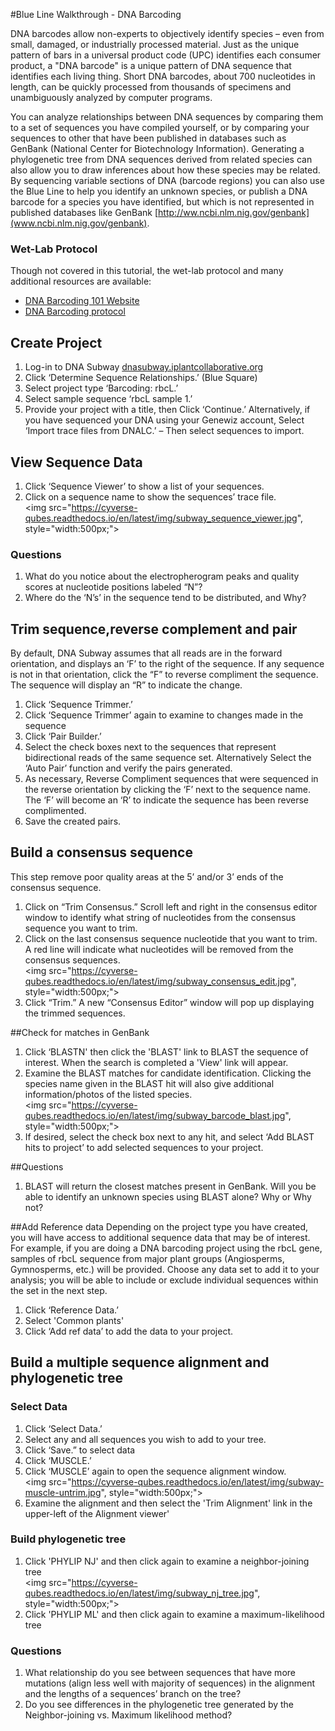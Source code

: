 #Blue Line Walkthrough - DNA Barcoding

DNA barcodes allow non-experts to objectively identify species – even from small, damaged, or industrially processed material. Just as the unique pattern of bars in a universal product code (UPC) identifies each consumer product, a "DNA barcode" is a unique pattern of DNA sequence that identifies each living thing. Short DNA barcodes, about 700 nucleotides in length, can be quickly processed from thousands of specimens and unambiguously analyzed by computer programs. 

You can analyze relationships between DNA sequences by comparing them to a set of sequences you have compiled yourself, or by comparing your sequences to other that have been published in databases such as GenBank (National Center for Biotechnology Information). Generating a phylogenetic tree from DNA sequences derived from related species can also allow you to draw inferences about how these species may be related. By sequencing variable sections of DNA (barcode regions) you can also use the Blue Line to help you identify an unknown species, or publish a DNA barcode for a species you have identified, but which is not represented in published databases like GenBank [http://ww.ncbi.nlm.nig.gov/genbank](www.ncbi.nlm.nig.gov/genbank). 

### Wet-Lab Protocol

Though not covered in this tutorial, the wet-lab protocol and many additional resources are available:

- [DNA Barcoding 101 Website](http://www.dnabarcoding101.org/)
- [DNA Barcoding protocol](http://www.dnabarcoding101.org/files/using-dna-barcodes.pdf)

## Create Project
1. Log-in to DNA Subway [dnasubway.iplantcollaborative.org](http://dnasubway.iplantcollaborative.org)2. Click ‘Determine Sequence Relationships.’ (Blue Square) 3. Select project type ‘Barcoding: rbcL.’4. Select sample sequence ‘rbcL sample 1.’5. Provide your project with a title, then Click ‘Continue.’ Alternatively, if you have sequenced your DNA using your Genewiz account, Select ‘Import trace files from DNALC.’ – Then select sequences to import. 

## View Sequence Data
1. Click ‘Sequence Viewer’ to show a list of your sequences.2. Click on a sequence name to show the sequences’ trace file.<br>
<img src="https://cyverse-qubes.readthedocs.io/en/latest/img/subway_sequence_viewer.jpg", style="width:500px;">  

### Questions
1. What do you notice about the electropherogram peaks and quality scores at nucleotide positions labeled “N”?	  
2. Where do the ‘N’s’ in the sequence tend to be distributed, and Why?

## Trim sequence,reverse complement and pair
By default, DNA Subway assumes that all reads are in the forward orientation, and displays an ‘F’ to the right of the sequence. If any sequence is not in that orientation, click the “F” to reverse compliment the sequence. The sequence will display an “R” to indicate the change.

1. Click ‘Sequence Trimmer.’2. Click ‘Sequence Trimmer’ again to examine to changes made in the sequence3. Click ‘Pair Builder.’4. Select the check boxes next to the sequences that represent bidirectional reads of the same sequence set. Alternatively Select the ‘Auto Pair’ function and verify the pairs generated. 5. As necessary, Reverse Compliment sequences that were sequenced in the reverse orientation by clicking the ‘F’ next to the sequence name. The ‘F’ will become an ‘R’ to indicate the sequence has been reverse complimented.6.  Save the created pairs. ## Build a consensus sequence 
This step remove poor quality areas at the 5’ and/or 3’ ends of the consensus sequence.

1. Click on “Trim Consensus.” Scroll left and right in the consensus editor window to identify what string of nucleotides from the consensus sequence you want to trim. 
2. Click on the last consensus sequence nucleotide that you want to trim. A red line will indicate what nucleotides will be removed from the consensus sequences.<br>
<img src="https://cyverse-qubes.readthedocs.io/en/latest/img/subway_consensus_edit.jpg", style="width:500px;">  
3. Click “Trim.” A new “Consensus Editor” window will pop up displaying the trimmed sequences.

##Check for matches in GenBank

1. Click ‘BLASTN' then click the 'BLAST' link to BLAST the sequence of interest. When the search is completed a 'View' link will appear. 2. Examine the BLAST matches for candidate identification. Clicking the species name given in the BLAST hit will also give additional information/photos of the listed species. <br>
<img src="https://cyverse-qubes.readthedocs.io/en/latest/img/subway_barcode_blast.jpg", style="width:500px;">  3. If desired, select the check box next to any hit, and select ‘Add BLAST hits to project’ to add selected sequences to your project. 

##Questions
1. BLAST will return the closest matches present in GenBank. Will you be able to identify an unknown species using BLAST alone? Why or Why not?

##Add Reference data
Depending on the project type you have created, you will have access to additional sequence data that may be of interest. For example, if you are doing a DNA barcoding project using the rbcL gene, samples of rbcL sequence from major plant groups (Angiosperms, Gymnosperms, etc.) will be provided. Choose any data set to add it to your analysis; you will be able to include or exclude individual sequences within the set in the next step. 

1. Click ‘Reference Data.’2. Select 'Common plants' 
3. Click ‘Add ref data’ to add the data to your project. 

## Build a multiple sequence alignment and phylogenetic tree

### Select Data

1. Click ‘Select Data.’
2. Select any and all sequences you wish to add to your tree. 3. Click ‘Save.” to select data 
4. Click ‘MUSCLE.’5. Click ‘MUSCLE’ again to open the sequence alignment window.<br>
<img src="https://cyverse-qubes.readthedocs.io/en/latest/img/subway-muscle-untrim.jpg", style="width:500px;"> 
6. Examine the alignment and then select the 'Trim Alignment' link in the upper-left of the Alignment viewer' 
### Build phylogenetic tree
1. Click 'PHYLIP NJ' and then click again to examine a neighbor-joining tree<br>
<img src="https://cyverse-qubes.readthedocs.io/en/latest/img/subway_nj_tree.jpg", style="width:500px;">  
2. Click 'PHYLIP ML' and then click again to examine a maximum-likelihood tree

### Questions
1. What relationship do you see between sequences that have more mutations (align less well with majority of sequences) in the alignment and the lengths of a sequences’ branch on the tree?
2. Do you see differences in the phylogenetic tree generated by the Neighbor-joining vs. Maximum likelihood method? 